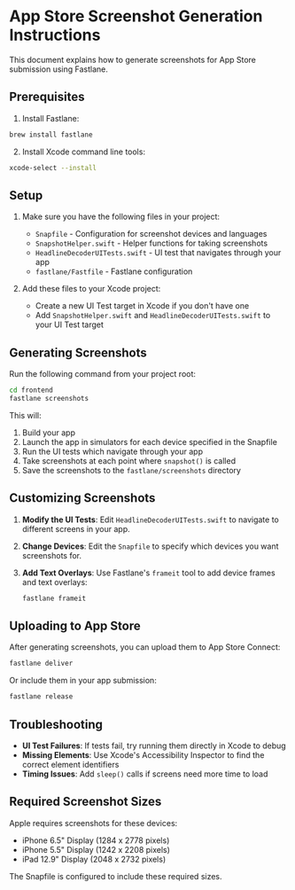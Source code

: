 # App Store Screenshot Generation Instructions

This document explains how to generate screenshots for App Store submission using Fastlane.

## Prerequisites

1. Install Fastlane:
```bash
brew install fastlane
```

2. Install Xcode command line tools:
```bash
xcode-select --install
```

## Setup

1. Make sure you have the following files in your project:
   - `Snapfile` - Configuration for screenshot devices and languages
   - `SnapshotHelper.swift` - Helper functions for taking screenshots
   - `HeadlineDecoderUITests.swift` - UI test that navigates through your app
   - `fastlane/Fastfile` - Fastlane configuration

2. Add these files to your Xcode project:
   - Create a new UI Test target in Xcode if you don't have one
   - Add `SnapshotHelper.swift` and `HeadlineDecoderUITests.swift` to your UI Test target

## Generating Screenshots

Run the following command from your project root:

```bash
cd frontend
fastlane screenshots
```

This will:
1. Build your app
2. Launch the app in simulators for each device specified in the Snapfile
3. Run the UI tests which navigate through your app
4. Take screenshots at each point where `snapshot()` is called
5. Save the screenshots to the `fastlane/screenshots` directory

## Customizing Screenshots

1. **Modify the UI Tests**: Edit `HeadlineDecoderUITests.swift` to navigate to different screens in your app.

2. **Change Devices**: Edit the `Snapfile` to specify which devices you want screenshots for.

3. **Add Text Overlays**: Use Fastlane's `frameit` tool to add device frames and text overlays:
   ```bash
   fastlane frameit
   ```

## Uploading to App Store

After generating screenshots, you can upload them to App Store Connect:

```bash
fastlane deliver
```

Or include them in your app submission:

```bash
fastlane release
```

## Troubleshooting

- **UI Test Failures**: If tests fail, try running them directly in Xcode to debug
- **Missing Elements**: Use Xcode's Accessibility Inspector to find the correct element identifiers
- **Timing Issues**: Add `sleep()` calls if screens need more time to load

## Required Screenshot Sizes

Apple requires screenshots for these devices:
- iPhone 6.5" Display (1284 x 2778 pixels)
- iPhone 5.5" Display (1242 x 2208 pixels)
- iPad 12.9" Display (2048 x 2732 pixels)

The Snapfile is configured to include these required sizes. 